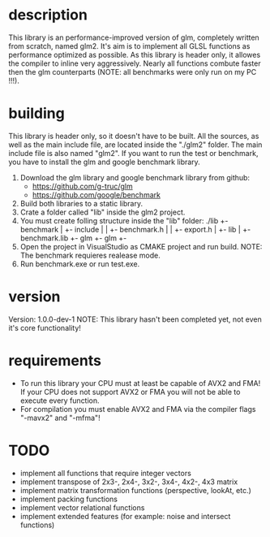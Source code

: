 # description
This library is an performance-improved version of glm, completely written from scratch, named glm2.
It's aim is to implement all GLSL functions as performance optimized as possible.
As this library is header only, it allowes the compiler to inline very aggressively.
Nearly all functions combute faster then the glm counterparts (NOTE: all benchmarks were only run on my PC !!!).

# building
This library is header only, so it doesn't have to be built.
All the sources, as well as the main include file, are located inside the "./glm2" folder.
The main include file is also named "glm2".
If you want to run the test or benchmark, you have to install the glm and google benchmark library.
1) Download the glm library and google benchmark library from github:
    - https://github.com/g-truc/glm
    - https://github.com/google/benchmark
2) Build both libraries to a static library.
3) Crate a folder called "lib" inside the glm2 project.
4) You must create folling structure inside the "lib" folder:
    ./lib
     +- benchmark
     |   +- include
     |   |   +- benchmark.h
     |   |   +- export.h
     |   +- lib
     |       +- benchmark.lib
     +- glm
         +- glm
             +- <all glm source and header files>
5) Open the project in VisualStudio as CMAKE project and run build.
   NOTE: The benchmark requieres realease mode.
6) Run benchmark.exe or run test.exe.

# version
Version: 1.0.0-dev-1
NOTE: This library hasn't been completed yet, not even it's core functionality!

# requirements
- To run this library your CPU must at least be capable of AVX2 and FMA!
  If your CPU does not support AVX2 or FMA you will not be able to execute every function.
- For compilation you must enable AVX2 and FMA via the compiler flags "-mavx2" and "-mfma"!

# TODO
- implement all functions that require integer vectors
- implement transpose of 2x3-, 2x4-, 3x2-, 3x4-, 4x2-, 4x3 matrix
- implement matrix transformation functions (perspective, lookAt, etc.)
- implement packing functions
- implement vector relational functions
- implement extended features (for example: noise and intersect functions)
